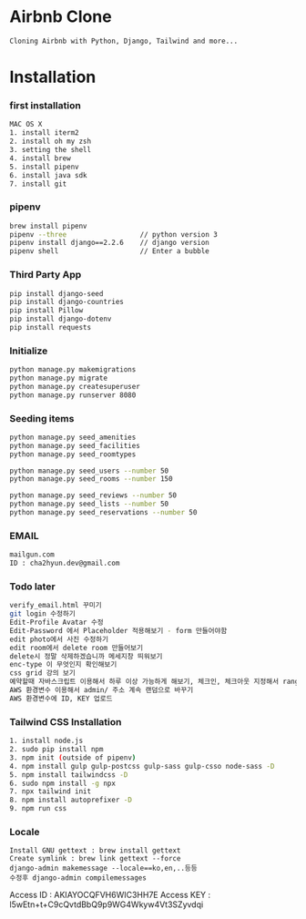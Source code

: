 # Airbnb Clone

```
Cloning Airbnb with Python, Django, Tailwind and more...
```

# Installation

### first installation

```bash
MAC OS X
1. install iterm2
2. install oh my zsh
3. setting the shell
4. install brew
5. install pipenv
6. install java sdk
7. install git

```

### pipenv

```bash
brew install pipenv
pipenv --three                  // python version 3
pipenv install django==2.2.6    // django version
pipenv shell                    // Enter a bubble
```

### Third Party App

```bash
pip install django-seed
pip install django-countries
pip install Pillow
pip install django-dotenv
pip install requests
```

### Initialize

```bash
python manage.py makemigrations
python manage.py migrate
python manage.py createsuperuser
python manage.py runserver 8080
```

### Seeding items

```bash
python manage.py seed_amenities
python manage.py seed_facilities
python manage.py seed_roomtypes
```

```bash
python manage.py seed_users --number 50
python manage.py seed_rooms --number 150
```

```bash
python manage.py seed_reviews --number 50
python manage.py seed_lists --number 50
python manage.py seed_reservations --number 50
```

### EMAIL

```bash
mailgun.com
ID : cha2hyun.dev@gmail.com
```

### Todo later

```bash
verify_email.html 꾸미기
git login 수정하기
Edit-Profile Avatar 수정
Edit-Password 에서 Placeholder 적용해보기 - form 만들어야함
edit photo에서 사진 수정하기
edit room에서 delete room 만들어보기
delete시 정말 삭제하겠습니까 메세지창 띄워보기
enc-type 이 무엇인지 확인해보기
css grid 강의 보기
예약할때 자바스크립트 이용해서 하루 이상 가능하게 해보기, 체크인, 체크아웃 지정해서 range 설정
AWS 환경변수 이용해서 admin/ 주소 계속 랜덤으로 바꾸기
AWS 환경변수에 ID, KEY 업로드
```

### Tailwind CSS Installation

```bash
1. install node.js
2. sudo pip install npm
3. npm init (outside of pipenv)
4. npm install gulp gulp-postcss gulp-sass gulp-csso node-sass -D
5. npm install tailwindcss -D
6. sudo npm install -g npx
7. npx tailwind init
8. npm install autoprefixer -D
9. npm run css
```

### Locale

```
Install GNU gettext : brew install gettext
Create symlink : brew link gettext --force
django-admin makemessage --locale==ko,en,..등등
수정후 django-admin compilemessages
```

Access ID : AKIAYOCQFVH6WIC3HH7E
Access KEY : l5wEtn+t+C9cQvtdBbQ9p9WG4Wkyw4Vt3SZyvdqi
